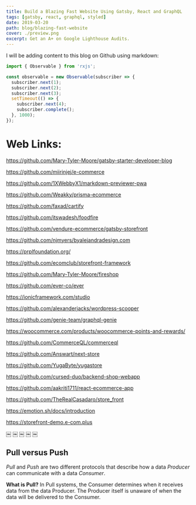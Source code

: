 ```yaml
---
title: Build a Blazing Fast Website Using Gatsby, React and GraphQL
tags: [gatsby, react, graphql, styled]
date: 2019-03-20
path: blog/blazing-fast-website
cover: ./preview.png
excerpt: Get an A+ on Google Lighthouse Audits.
---
```


I will be adding content to this blog on Github using markdown:

```typescript
import { Observable } from 'rxjs';

const observable = new Observable(subscriber => {
  subscriber.next(1);
  subscriber.next(2);
  subscriber.next(3);
  setTimeout(() => {
    subscriber.next(4);
    subscriber.complete();
  }, 1000);
});
```

# Web Links:

https://github.com/Mary-Tyler-Moore/gatsby-starter-developer-blog

https://github.com/miirinjej/e-commerce

https://github.com/1XWebbyX1/markdown-previewer-pwa

https://github.com/Weakky/prisma-ecommerce

https://github.com/faxad/cartify

https://github.com/itswadesh/foodfire

https://github.com/vendure-ecommerce/gatsby-storefront

https://github.com/njmyers/byalejandradesign.com

https://prplfoundation.org/

https://github.com/ecomclub/storefront-framework

https://github.com/Mary-Tyler-Moore/fireshop

https://github.com/ever-co/ever

https://ionicframework.com/studio

https://github.com/alexanderjacks/wordpress-scooper

https://github.com/genie-team/graphql-genie

https://woocommerce.com/products/woocommerce-points-and-rewards/

https://github.com/CommerceQL/commerceql

https://github.com/Answart/next-store

https://github.com/YugaByte/yugastore

https://github.com/cursed-duo/backend-shop-webapp

https://github.com/aakriti1711/react-ecommerce-app

https://github.com/TheRealCasadaro/store_front

https://emotion.sh/docs/introduction

https://storefront-demo.e-com.plus

￼
￼
￼
￼
￼













## Pull versus Push

*Pull* and *Push* are two different protocols that describe how a data *Producer* can communicate with a data *Consumer*.

**What is Pull?** In Pull systems, the Consumer determines when it receives data from the data Producer. The Producer itself is unaware of when the data will be delivered to the Consumer.
